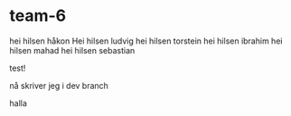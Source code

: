 # team-6
hei hilsen håkon
Hei hilsen ludvig
hei hilsen torstein
hei hilsen ibrahim
hei hilsen mahad
hei hilsen sebastian

test!

nå skriver jeg i dev branch

halla
